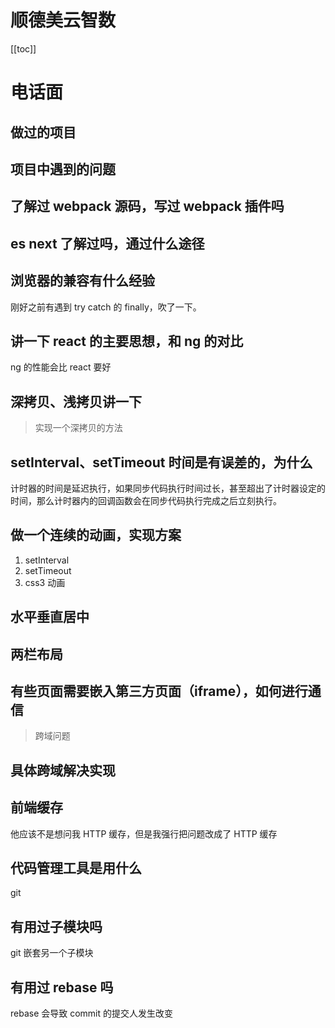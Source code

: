 # 顺德美云智数
[[toc]]
# 电话面

## 做过的项目

## 项目中遇到的问题

## 了解过 webpack 源码，写过 webpack 插件吗

## es next 了解过吗，通过什么途径

## 浏览器的兼容有什么经验

刚好之前有遇到 try catch 的 finally，吹了一下。

## 讲一下 react 的主要思想，和 ng 的对比

ng 的性能会比 react 要好

## 深拷贝、浅拷贝讲一下

>   实现一个深拷贝的方法

## setInterval、setTimeout 时间是有误差的，为什么

计时器的时间是延迟执行，如果同步代码执行时间过长，甚至超出了计时器设定的时间，那么计时器内的回调函数会在同步代码执行完成之后立刻执行。

## 做一个连续的动画，实现方案

1.  setInterval
2.  setTimeout
3.  css3 动画

## 水平垂直居中

## 两栏布局

## 有些页面需要嵌入第三方页面（iframe），如何进行通信

>   跨域问题

## 具体跨域解决实现

## 前端缓存

他应该不是想问我 HTTP 缓存，但是我强行把问题改成了 HTTP 缓存

## 代码管理工具是用什么

git

## 有用过子模块吗

git 嵌套另一个子模块

## 有用过 rebase 吗

rebase 会导致 commit 的提交人发生改变

